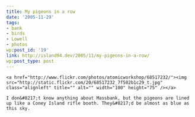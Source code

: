 ```yaml
---
title: My pigeons in a row
date: '2005-11-29'
tags:
- bank
- birds
- Lowell
- photos
wp:post_id: '19'
link: http://island94.dev/2005/11/my-pigeons-in-a-row/
wp:post_type: post
---
```


	<a href="http://www.flickr.com/photos/atomicworkshop/68517232/"><img src="http://static.flickr.com/20/68517232_7f502b1c29_t.jpg" class="alignleft" title="" alt="" width="100" height="75" /></a>

	I don&#8217;t know anything about Massbank, but the pigeons are lined up like a Coney Island rifle booth. They&#8217;d be almost as blue as this sky.


 
